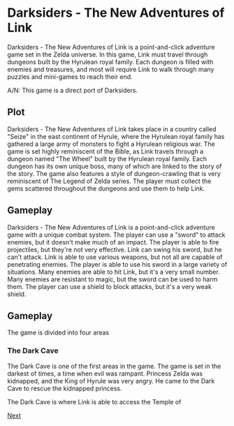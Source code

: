 # Darksiders - The New Adventures of Link

Darksiders - The New Adventures of Link is a point-and-click adventure game set in the Zelda universe. In this game, Link must travel through dungeons built by the Hyrulean royal family. Each dungeon is filled with enemies and treasures, and most will require Link to walk through many puzzles and mini-games to reach their end.

A/N: This game is a direct port of Darksiders.

## Plot

Darksiders - The New Adventures of Link takes place in a country called "Seize" in the east continent of Hyrule, where the Hyrulean royal family has gathered a large army of monsters to fight a Hyrulean religious war. The game is set highly reminiscent of the Bible, as Link travels through a dungeon named "The Wheel" built by the Hyrulean royal family. Each dungeon has its own unique boss, many of which are linked to the story of the story. The game also features a style of dungeon-crawling that is very reminiscent of The Legend of Zelda series. The player must collect the gems scattered throughout the dungeons and use them to help Link.

## Gameplay

Darksiders - The New Adventures of Link is a point-and-click adventure game with a unique combat system. The player can use a "sword" to attack enemies, but it doesn't make much of an impact. The player is able to fire projectiles, but they're not very effective. Link can swing his sword, but he can't attack. Link is able to use various weapons, but not all are capable of penetrating enemies. The player is able to use his sword in a large variety of situations. Many enemies are able to hit Link, but it's a very small number. Many enemies are resistant to magic, but the sword can be used to harm them. The player can use a shield to block attacks, but it's a very weak shield.

## Gameplay

The game is divided into four areas

### The Dark Cave

The Dark Cave is one of the first areas in the game. The game is set in the darkest of times, a time when evil was rampant. Princess Zelda was kidnapped, and the King of Hyrule was very angry. He came to the Dark Cave to rescue the kidnapped princess.

The Dark Cave is where Link is able to access the Temple of

[Next](473.md)